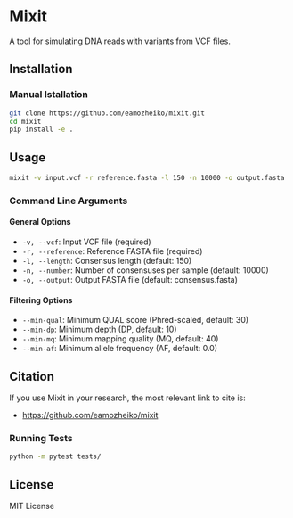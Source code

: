 # Mixit

A tool for simulating DNA reads with variants from VCF files.

## Installation

### Manual Istallation
```bash
git clone https://github.com/eamozheiko/mixit.git
cd mixit
pip install -e .
```

## Usage

```bash
mixit -v input.vcf -r reference.fasta -l 150 -n 10000 -o output.fasta
```

### Command Line Arguments

#### General Options
- `-v, --vcf`: Input VCF file (required)
- `-r, --reference`: Reference FASTA file (required)
- `-l, --length`: Consensus length (default: 150)
- `-n, --number`: Number of consensuses per sample (default: 10000)
- `-o, --output`: Output FASTA file (default: consensus.fasta)

#### Filtering Options
- `--min-qual`: Minimum QUAL score (Phred-scaled, default: 30)
- `--min-dp`: Minimum depth (DP, default: 10)
- `--min-mq`: Minimum mapping quality (MQ, default: 40)
- `--min-af`: Minimum allele frequency (AF, default: 0.0)

Citation
--------

If you use Mixit in your research, the most relevant link to cite is:

* https://github.com/eamozheiko/mixit

### Running Tests
```bash
python -m pytest tests/
```

## License

MIT License 
